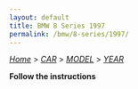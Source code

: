 ```yaml
---
layout: default
title: BMW 8 Series 1997
permalink: /bmw/8-series/1997/
---
```

[*Home*](/) > [*CAR*](/car/) > [*MODEL*](/car/model/) > [*YEAR*](/car/model/year/)

**Follow the instructions**